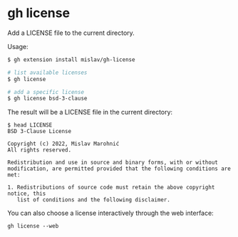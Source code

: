 # gh license

Add a LICENSE file to the current directory.

Usage:
```sh
$ gh extension install mislav/gh-license

# list available licenses
$ gh license

# add a specific license
$ gh license bsd-3-clause
```

The result will be a LICENSE file in the current directory:
```
$ head LICENSE
BSD 3-Clause License

Copyright (c) 2022, Mislav Marohnić
All rights reserved.

Redistribution and use in source and binary forms, with or without
modification, are permitted provided that the following conditions are met:

1. Redistributions of source code must retain the above copyright notice, this
   list of conditions and the following disclaimer.
```

You can also choose a license interactively through the web interface:
```
gh license --web
```
